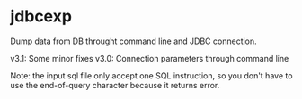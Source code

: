 # jdbcexp
Dump data from DB throught command line and JDBC connection.

v3.1: Some minor fixes
v3.0: Connection parameters through command line

Note: the input sql file only accept one SQL instruction, so you don't have to use the end-of-query character because it returns error.
